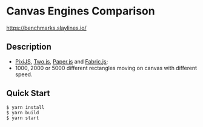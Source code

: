 # Canvas Engines Comparison

https://benchmarks.slaylines.io/

## Description

- [PixiJS](https://www.pixijs.com), [Two.js](https://two.js.org/), [Paper.js](http://paperjs.org/) and [Fabric.js](http://fabricjs.com/);
- 1000, 2000 or 5000 different rectangles moving on canvas with different speed.

## Quick Start

```
$ yarn install
$ yarn build
$ yarn start
```
